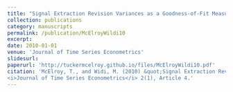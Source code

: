 ```yaml
---
title: "Signal Extraction Revision Variances as a Goodness-of-Fit Measure."
collection: publications
category: manuscripts
permalink: /publication/McElroyWildi10
excerpt: 
date: 2010-01-01
venue: 'Journal of Time Series Econometrics'
slidesurl: 
paperurl: 'http://tuckermcelroy.github.io/files/McElroyWildi10.pdf'
citation: 'McElroy, T., and Widi, M. (2010) &quot;Signal Extraction Revision Variances as a Goodness-of-Fit Measure.&quot; 
<i>Journal of Time Series Econometrics</i> 2(1), Article 4.'
---
```


